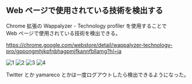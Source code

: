 ## Web ページで使用されている技術を検出する

Chrome 拡張の Wappalyzer - Technology profiler を使用することで  
Web ページで使用されている技術を検出できる。

https://chrome.google.com/webstore/detail/wappalyzer-technology-pro/gppongmhjkpfnbhagpmjfkannfbllamg?hl=ja

![1](https://github.com/pea-sys/Til/assets/49807271/91fbb838-6a05-4cc5-984c-e8ea0cd9277d)
![2](https://github.com/pea-sys/Til/assets/49807271/6ee80019-77ec-41ea-811f-7630b099b786)
![3](https://github.com/pea-sys/Til/assets/49807271/560b6adf-deb4-4f79-8f4b-c63320900b9f)
![4](https://github.com/pea-sys/Til/assets/49807271/453e806d-b18b-4982-8a4f-d7a693b6d715)

Twitter とか yamareco とかは一度ログアウトしたら検出できるようになった。
